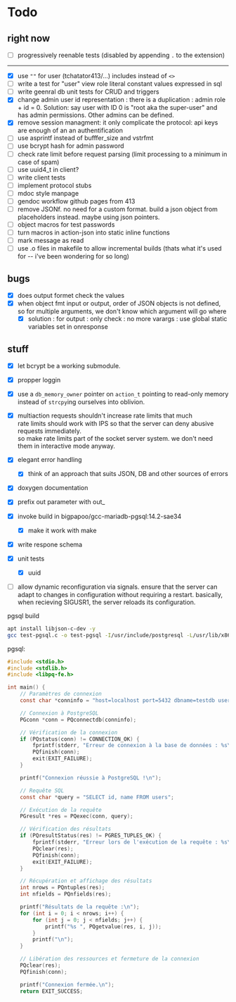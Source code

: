 # Todo

## right now

- [ ] progressively reenable tests (disabled by appending `.` to the extension)

---

- [x] use `""` for user (tchatator413/...) includes instead of `<>`
- [ ] write a test for "user" view role literal constant values expressed in sql
- [ ] write geenral db unit tests for CRUD and triggers
- [x] change admin user id representation : there is a duplication : admin role + id = 0. Solution: say user with ID 0 is "root aka the super-user" and has admin permissions. Other admins can be defined.
- [x] remove session managment: it only complicate the protocol: api keys are enough of an an authentification
- [ ] use asprintf instead of bufffer_size and vstrfmt
- [ ] use bcrypt hash for admin password
- [ ] check rate limit before request parsing (limit processing to a minimum in case of spam)
- [ ] use uuid4_t in client?
- [ ] write client tests
- [ ] implement protocol stubs
- [ ] mdoc style manpage
- [ ] gendoc workflow github pages from 413
- [ ] remove JSONf. no need for a custom format. build a json object from placeholders instead. maybe using json pointers.
- [ ] object macros for test passwords
- [ ] turn macros in action-json into static inline functions
- [ ] mark message as read
- [ ] use .o files in makefile to allow incremental builds (thats what it's used for -- i've been wondering for so long)

## bugs

- [x] does output formet check the values
- [x] when object fmt input or output, order of JSON objects is not defined, so for multiple arguments, we don't know which argument will go where
  - [x] solution : for output : only check : no more varargs : use global static variables set in onresponse

## stuff

- [x] let bcrypt be a working submodule.

- [x] propper loggin

- [x] use a `db_memory_owner` pointer on `action_t` pointing to read-only memory instead of `strcpy`ing ourselves into oblivion.

- [x] multiaction requests shouldn't increase rate limits that much\
rate limits should work with IPS so that the server can deny abusive requests immediately.\
so make rate limits part of the socket server system. we don't need them in interactive mode anyway.

- [x] elegant error handling
  - [x] think of an approach that suits JSON, DB and other sources of errors
- [x] doxygen documentation

- [x] prefix out parameter with out_

- [x] invoke build in bigpapoo/gcc-mariadb-pgsql:14.2-sae34
  - [x] make it work with make

- [x] write respone schema

- [x] unit tests
  - [x] uuid

- [ ] allow dynamic reconfiguration via signals. ensure that the server can adapt to changes in configuration without requiring a restart. basically, when recieving SIGUSR1, the server reloads its configuration.

pgsql build

```sh
apt install libjson-c-dev -y
gcc test-pgsql.c -o test-pgsql -I/usr/include/postgresql -L/usr/lib/x86_64-linux-gnu -lpq
```

pgsql:

```c
#include <stdio.h>
#include <stdlib.h>
#include <libpq-fe.h>

int main() {
    // Paramètres de connexion
    const char *conninfo = "host=localhost port=5432 dbname=testdb user=postgres password=password";

    // Connexion à PostgreSQL
    PGconn *conn = PQconnectdb(conninfo);

    // Vérification de la connexion
    if (PQstatus(conn) != CONNECTION_OK) {
        fprintf(stderr, "Erreur de connexion à la base de données : %s\n", PQerrorMessage(conn));
        PQfinish(conn);
        exit(EXIT_FAILURE);
    }

    printf("Connexion réussie à PostgreSQL !\n");

    // Requête SQL
    const char *query = "SELECT id, name FROM users";

    // Exécution de la requête
    PGresult *res = PQexec(conn, query);

    // Vérification des résultats
    if (PQresultStatus(res) != PGRES_TUPLES_OK) {
        fprintf(stderr, "Erreur lors de l'exécution de la requête : %s\n", PQerrorMessage(conn));
        PQclear(res);
        PQfinish(conn);
        exit(EXIT_FAILURE);
    }

    // Récupération et affichage des résultats
    int nrows = PQntuples(res);
    int nfields = PQnfields(res);

    printf("Résultats de la requête :\n");
    for (int i = 0; i < nrows; i++) {
        for (int j = 0; j < nfields; j++) {
            printf("%s ", PQgetvalue(res, i, j));
        }
        printf("\n");
    }

    // Libération des ressources et fermeture de la connexion
    PQclear(res);
    PQfinish(conn);

    printf("Connexion fermée.\n");
    return EXIT_SUCCESS;
```
